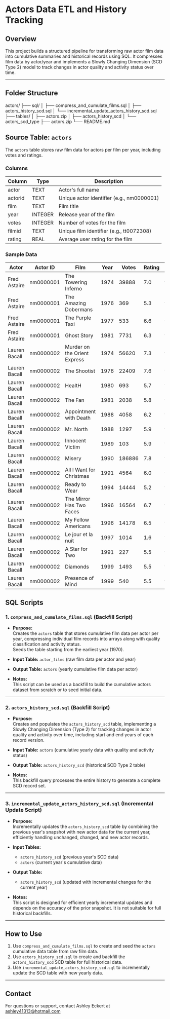 # Actors Data ETL and History Tracking

## Overview

This project builds a structured pipeline for transforming raw actor film data into cumulative summaries and historical records using SQL. It compresses film data by actor/year and implements a Slowly Changing Dimension (SCD Type 2) model to track changes in actor quality and activity status over time.

---

## Folder Structure
actors/
├── sql/
│   ├── compress_and_cumulate_films.sql
│   ├── actors_history_scd.sql
│   └── incremental_update_actors_history_scd.sql
├── tables/
│   ├── actors.zip 
│   ├── actors_history_scd
│   └── actors_scd_type
├── actors.zip
└── README.md

## Source Table: `actors`

The `actors` table stores raw film data for actors per film per year, including votes and ratings.

### Columns

| Column   | Type   | Description                          |
|----------|--------|------------------------------------|
| actor    | TEXT   | Actor's full name                   |
| actorid  | TEXT   | Unique actor identifier (e.g., nm0000001) |
| film     | TEXT   | Film title                        |
| year     | INTEGER| Release year of the film            |
| votes    | INTEGER| Number of votes for the film       |
| filmid   | TEXT   | Unique film identifier (e.g., tt0072308) |
| rating   | REAL   | Average user rating for the film   |

### Sample Data

| Actor          | Actor ID   | Film                          | Year | Votes  | Rating | Film ID    |
|----------------|------------|-------------------------------|------|--------|--------|------------|
| Fred Astaire   | nm0000001  | The Towering Inferno           | 1974 | 39888  | 7.0    | tt0072308  |
| Fred Astaire   | nm0000001  | The Amazing Dobermans          | 1976 | 369    | 5.3    | tt0074130  |
| Fred Astaire   | nm0000001  | The Purple Taxi                | 1977 | 533    | 6.6    | tt0076851  |
| Fred Astaire   | nm0000001  | Ghost Story                   | 1981 | 7731   | 6.3    | tt0082449  |
| Lauren Bacall  | nm0000002  | Murder on the Orient Express   | 1974 | 56620  | 7.3    | tt0071877  |
| Lauren Bacall  | nm0000002  | The Shootist                  | 1976 | 22409  | 7.6    | tt0075213  |
| Lauren Bacall  | nm0000002  | HealtH                       | 1980 | 693    | 5.7    | tt0079256  |
| Lauren Bacall  | nm0000002  | The Fan                      | 1981 | 2038   | 5.8    | tt0082362  |
| Lauren Bacall  | nm0000002  | Appointment with Death        | 1988 | 4058   | 6.2    | tt0094669  |
| Lauren Bacall  | nm0000002  | Mr. North                    | 1988 | 1297   | 5.9    | tt0095665  |
| Lauren Bacall  | nm0000002  | Innocent Victim              | 1989 | 103    | 5.9    | tt0099846  |
| Lauren Bacall  | nm0000002  | Misery                       | 1990 | 186886 | 7.8    | tt0100157  |
| Lauren Bacall  | nm0000002  | All I Want for Christmas      | 1991 | 4564   | 6.0    | tt0101301  |
| Lauren Bacall  | nm0000002  | Ready to Wear                | 1994 | 14444  | 5.2    | tt0110907  |
| Lauren Bacall  | nm0000002  | The Mirror Has Two Faces      | 1996 | 16564  | 6.7    | tt0117057  |
| Lauren Bacall  | nm0000002  | My Fellow Americans           | 1996 | 14178  | 6.5    | tt0117119  |
| Lauren Bacall  | nm0000002  | Le jour et la nuit            | 1997 | 1014   | 1.6    | tt0119418  |
| Lauren Bacall  | nm0000002  | A Star for Two                | 1991 | 227    | 5.5    | tt0166817  |
| Lauren Bacall  | nm0000002  | Diamonds                    | 1999 | 1493   | 5.5    | tt0167423  |
| Lauren Bacall  | nm0000002  | Presence of Mind             | 1999 | 540    | 5.5    | tt0211577  |

## SQL Scripts

### 1. `compress_and_cumulate_films.sql` (Backfill Script)

- **Purpose:**  
  Creates the `actors` table that stores cumulative film data per actor per year, compressing individual film records into arrays along with quality classification and activity status.  
  Seeds the table starting from the earliest year (1970).  

- **Input Table:** `actor_films` (raw film data per actor and year)  
- **Output Table:** `actors` (yearly cumulative film data per actor)

- **Notes:**  
  This script can be used as a backfill to build the cumulative actors dataset from scratch or to seed initial data.

---

### 2. `actors_history_scd.sql` (Backfill Script)

- **Purpose:**  
  Creates and populates the `actors_history_scd` table, implementing a Slowly Changing Dimension (Type 2) for tracking changes in actor quality and activity over time, including start and end years of each record version.  

- **Input Table:** `actors` (cumulative yearly data with quality and activity status)  
- **Output Table:** `actors_history_scd` (historical SCD Type 2 table)

- **Notes:**  
  This backfill query processes the entire history to generate a complete SCD record set.

---

### 3. `incremental_update_actors_history_scd.sql` (Incremental Update Script)

- **Purpose:**  
  Incrementally updates the `actors_history_scd` table by combining the previous year's snapshot with new actor data for the current year, efficiently handling unchanged, changed, and new actor records.  

- **Input Tables:**  
  - `actors_history_scd` (previous year's SCD data)  
  - `actors` (current year's cumulative data)  

- **Output Table:**  
  - `actors_history_scd` (updated with incremental changes for the current year)

- **Notes:**  
  This script is designed for efficient yearly incremental updates and depends on the accuracy of the prior snapshot. It is not suitable for full historical backfills.

---

## How to Use

1. Use `compress_and_cumulate_films.sql` to create and seed the `actors` cumulative data table from raw film data.  
2. Use `actors_history_scd.sql` to create and backfill the `actors_history_scd` SCD table for full historical data.  
3. Use `incremental_update_actors_history_scd.sql` to incrementally update the SCD table with new yearly data.

---

## Contact

For questions or support, contact Ashley Eckert at ashley41313@hotmail.com